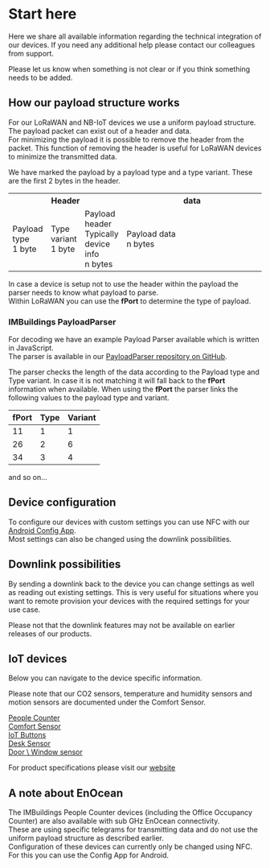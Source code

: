 # Start here

Here we share all available information regarding the technical integration of our devices.
If you need any additional help please contact our colleagues from support.

Please let us know when something is not clear or if you think something needs to be added.

## How our payload structure works
For our LoRaWAN and NB-IoT devices we use a uniform payload structure. The payload packet can exist out of a header and data.<br>
For minimizing the payload it is possible to remove the header from the packet. This function of removing the header is useful for LoRaWAN devices to minimize the transmitted data.

We have marked the payload by a payload type and a type variant. These are the first 2 bytes in the header.

<table>
<tr>
    <th class="payload-header" colspan="3">Header</td>
    <th class="payload-data" width="300">data</td>
</tr>
<tr class="table-details">
    <td>Payload<br>type<br>1 byte</td>
    <td >Type<br>variant<br>1 byte</td>
    <td>Payload header<br>Typically device info<br>n bytes</td>
    <td>Payload data<br>n bytes</td>
</tr>
</table>

In case a device is setup not to use the header within the payload the parser needs to know what payload to parse.<br>
Within LoRaWAN you can use the **fPort** to determine the type of payload.

### IMBuildings PayloadParser
For decoding we have an example Payload Parser available which is written in JavaScript.\
The parser is available in our [PayloadParser repository on GitHub](https://github.com/IMBUILDINGS/PayloadParser).

The parser checks the length of the data according to the Payload type and Type variant. In case it is not matching it will fall back to the **fPort** information when available.
When using the **fPort** the parser links the following values to the payload type and variant.

|fPort|Type|Variant|
|-----|----|-------|
|11|1|1|
|26|2|6|
|34|3|4|
and so on...


## Device configuration
To configure our devices with custom settings you can use NFC with our [Android Config App](https://support.imbuildings.com/Config-App).<br>
Most settings can also be changed using the downlink possibilities.

## Downlink possibilities
By sending a downlink back to the device you can change settings as well as reading out existing settings. This is very useful for situations where you want to remote provision your devices with the required settings for your use case.

Please not that the downlink features may not be available on earlier releases of our products.

## IoT devices
Below you can navigate to the device specific information.

Please note that our CO2 sensors, temperature and humidity sensors and motion sensors are documented under the Comfort Sensor.

[People Counter](./reference-guide/people-counter/)<br>
[Comfort Sensor](./reference-guide/comfort-sensor/)<br>
[IoT Buttons](./reference-guide/buttons/)<br>
[Desk Sensor](./reference-guide/desk-sensor/)<br>
[Door \ Window sensor]()

For product specifications please visit our [website](https://www.imbuildings.com)

## A note about EnOcean
The IMBuildings People Counter devices (including the Office Occupancy Counter) are also available with sub GHz EnOcean connectivity.\
These are using specific telegrams for transmitting data and do not use the uniform payload structure as described earlier.\
Configuration of these devices can currently only be changed using NFC. For this you can use the Config App for Android.
